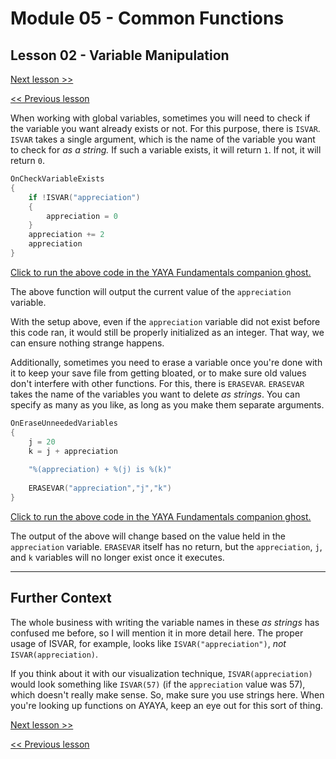 # Module 05 - Common Functions

## Lesson 02 - Variable Manipulation

[Next lesson >>](../module_05_common_functions/03_array_manupulation.md)

[<< Previous lesson](../module_05_common_functions/01_type_manipulation.md)

When working with global variables, sometimes you will need to check if the variable you want already exists or not. For this purpose, there is `ISVAR`. `ISVAR` takes a single argument, which is the name of the variable you want to check for *as a string.* If such a variable exists, it will return `1`. If not, it will return `0`.

```c
OnCheckVariableExists
{
	if !ISVAR("appreciation")
	{
		appreciation = 0
	}
	appreciation += 2
	appreciation
}
```

[Click to run the above code in the YAYA Fundamentals companion ghost.](https://zichqec.github.io/s-the-skeleton/jump.html?url=x-ukagaka-link%3Atype%3Devent%26ghost%3DYAYA%20Fundamentals%26info%3DOnExample.M5.L2.CheckVariableExists)

The above function will output the current value of the `appreciation` variable.

With the setup above, even if the `appreciation` variable did not exist before this code ran, it would still be properly initialized as an integer. That way, we can ensure nothing strange happens.

Additionally, sometimes you need to erase a variable once you're done with it to keep your save file from getting bloated, or to make sure old values don't interfere with other functions. For this, there is `ERASEVAR`. `ERASEVAR` takes the name of the variables you want to delete *as strings*. You can specify as many as you like, as long as you make them separate arguments.

```c
OnEraseUnneededVariables
{
	j = 20
	k = j + appreciation
	
	"%(appreciation) + %(j) is %(k)"
	
	ERASEVAR("appreciation","j","k")
}
```

[Click to run the above code in the YAYA Fundamentals companion ghost.](https://zichqec.github.io/s-the-skeleton/jump.html?url=x-ukagaka-link%3Atype%3Devent%26ghost%3DYAYA%20Fundamentals%26info%3DOnExample.M5.L2.EraseUnneededVariables)

The output of the above will change based on the value held in the `appreciation` variable. `ERASEVAR` itself has no return, but the `appreciation`, `j`, and `k` variables will no longer exist once it executes.

---

## Further Context

The whole business with writing the variable names in these *as strings* has confused me before, so I will mention it in more detail here. The proper usage of ISVAR, for example, looks like `ISVAR("appreciation")`, *not* `ISVAR(appreciation)`.

If you think about it with our visualization technique, `ISVAR(appreciation)` would look something like `ISVAR(57)` (if the `appreciation` value was 57), which doesn't really make sense. So, make sure you use strings here. When you're looking up functions on AYAYA, keep an eye out for this sort of thing.

[Next lesson >>](../module_05_common_functions/03_array_manupulation.md)

[<< Previous lesson](../module_05_common_functions/01_type_manipulation.md)
